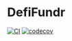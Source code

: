 # DefiFundr

[![CI](https://github.com/demola234/tdd_weather/actions/workflows/cl.yml/badge.svg)](https://github.com/demola234/tdd_weather/actions/workflows/cl.yml)
[![codecov](https://codecov.io/gh/demola234/tdd_weather/branch/main/graph/badge.svg?token=IPGEQHNLN2)](https://codecov.io/gh/demola234/tdd_weather)

